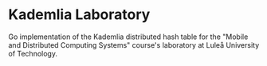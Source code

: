 # Kademlia Laboratory
Go implementation of the Kademlia distributed hash table for the "Mobile and Distributed Computing Systems" course's laboratory at Luleå University of Technology.
